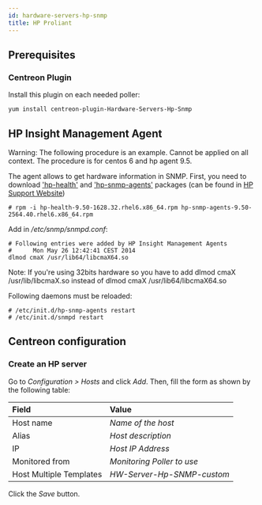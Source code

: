 ```yaml
---
id: hardware-servers-hp-snmp
title: HP Proliant
---
```


## Prerequisites

### Centreon Plugin

Install this plugin on each needed poller:

``` shell
yum install centreon-plugin-Hardware-Servers-Hp-Snmp
```

## HP Insight Management Agent

Warning: The following procedure is an example. Cannot be applied on all
context. The procedure is for centos 6 and hp agent 9.5.

The agent allows to get hardware information in SNMP. First, you need to
download ['hp-health'](https://support.hpe.com/hpsc/swd/public/detail?swItemId=MTX_c34b79933bcf4a6e89dc89df27) and ['hp-snmp-agents'](https://support.hpe.com/hpsc/swd/public/detail?swItemId=MTX_fe93eb05acc0417e95e177c0e7) packages (can be found in [HP Support
Website](https://support.hpe.com/hpsc/swd/public/))

    # rpm -i hp-health-9.50-1628.32.rhel6.x86_64.rpm hp-snmp-agents-9.50-2564.40.rhel6.x86_64.rpm

Add in */etc/snmp/snmpd.conf*:

    # Following entries were added by HP Insight Management Agents
    #      Mon May 26 12:42:41 CEST 2014
    dlmod cmaX /usr/lib64/libcmaX64.so

Note: If you're using 32bits hardware so you have to add dlmod cmaX
/usr/lib/libcmaX.so instead of dlmod cmaX /usr/lib64/libcmaX64.so

Following daemons must be reloaded:

    # /etc/init.d/hp-snmp-agents restart
    # /etc/init.d/snmpd restart

## Centreon configuration

### Create an HP server

Go to *Configuration \> Hosts* and click *Add*. Then, fill the form as shown by
the following table:

| Field                   | Value                      |
| :---------------------- | :------------------------- |
| Host name               | *Name of the host*         |
| Alias                   | *Host description*         |
| IP                      | *Host IP Address*          |
| Monitored from          | *Monitoring Poller to use* |
| Host Multiple Templates | *HW-Server-Hp-SNMP-custom* |

Click the *Save* button.
